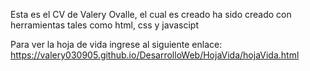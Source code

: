 Esta es el CV de Valery Ovalle, el cual es creado ha sido creado con herramientas tales como html, css y javascipt

Para ver la hoja de vida ingrese al siguiente enlace: https://valery030905.github.io/DesarrolloWeb/HojaVida/hojaVida.html